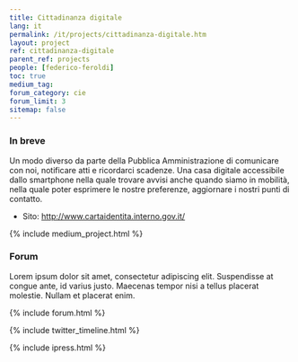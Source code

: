```yaml
---
title: Cittadinanza digitale
lang: it
permalink: /it/projects/cittadinanza-digitale.htm
layout: project
ref: cittadinanza-digitale
parent_ref: projects
people: [federico-feroldi]
toc: true
medium_tag:
forum_category: cie
forum_limit: 3
sitemap: false
---
```


### In breve

Un modo diverso da parte della Pubblica Amministrazione di comunicare con noi, notificare atti e ricordarci scadenze. Una casa digitale accessibile dallo smartphone nella quale trovare avvisi anche quando siamo in mobilità, nella quale poter esprimere le nostre preferenze, aggiornare i nostri punti di contatto.  

* Sito: <http://www.cartaidentita.interno.gov.it/>



{% include medium_project.html %}

### Forum 

Lorem ipsum dolor sit amet, consectetur adipiscing elit. Suspendisse at congue ante, id varius justo. Maecenas tempor nisi a tellus placerat molestie. Nullam et placerat enim. 

{% include forum.html %}

{% include twitter_timeline.html %}

{% include ipress.html %}
<div id="content-ipress" data-key="01e87bed-f52e-4d6d-af32-c4ea59fd300a" data-lang="it" data-size="100" data-tag="5"></div>
<script type="text/javascript" src="/js/ipress.js"></script>


